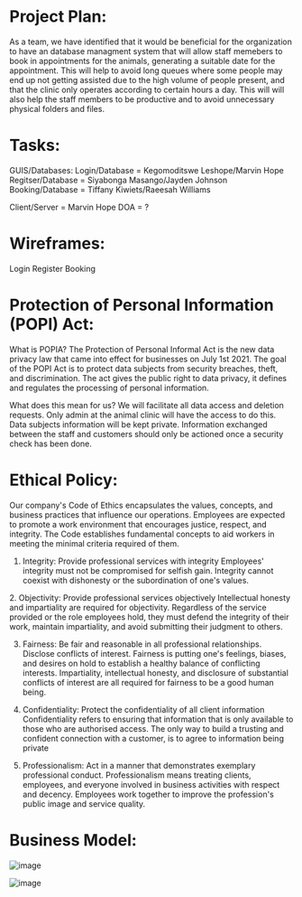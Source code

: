 Project Plan:
==============================
As a team, we have identified that it would be beneficial for the organization to have an database managment system that will allow staff memebers to book in appointments for the animals, generating a suitable date for the appointment. This will help to avoid long queues where some people may end up not getting assisted due to the high volume of people present, and that the clinic only operates according to certain hours a day. This will will also help the staff members to be productive and to avoid unnecessary physical folders and files. 

Tasks:
==============================
GUIS/Databases:
Login/Database = Kegomoditswe Leshope/Marvin Hope
Regitser/Database = Siyabonga Masango/Jayden Johnson
Booking/Database = Tiffany Kiwiets/Raeesah Williams

Client/Server = Marvin Hope
DOA = ?

Wireframes:
==============================
Login
Register
Booking

Protection of Personal Information (POPI) Act:
==============================
What is POPIA?
The Protection of Personal Informal Act is the new data privacy law that came into effect for businesses on July 1st 2021. 
The goal of the POPI Act is to protect data subjects from security breaches, theft, and discrimination. 
The act gives the public right to data privacy, it defines and regulates the processing of personal information. 

What does this mean for us?
We will facilitate all data access and deletion requests. 
Only admin at the animal clinic will have the access to do this. 
Data subjects information will be kept private. 
Information exchanged between the staff and customers should only be actioned once a security check has been done. 

Ethical Policy:
==============================
Our company's Code of Ethics encapsulates the values, concepts, and business practices that influence our operations. Employees are expected to promote a work environment that encourages justice, respect, and integrity. The Code establishes fundamental concepts to aid workers in meeting the minimal criteria required of them.

1. Integrity: Provide professional services with integrity 
Employees' integrity must not be compromised for selfish gain. Integrity cannot coexist with dishonesty or the subordination of one's values.

2. Objectivity: Provide professional services objectively
Intellectual honesty and impartiality are required for objectivity. Regardless of the service provided or the role employees hold, they must defend the integrity of their work, maintain impartiality, and avoid submitting their judgment to others.

3. Fairness: Be fair and reasonable in all professional relationships. Disclose conflicts of interest. 
Fairness is putting one's feelings, biases, and desires on hold to establish a healthy balance of conflicting interests. Impartiality, intellectual honesty, and disclosure of substantial conflicts of interest are all required for fairness to be a good human being.

4. Confidentiality: Protect the confidentiality of all client information
Confidentiality refers to ensuring that information that is only available to those who are authorised access. The only way to build a trusting and confident connection with a customer, is to agree to information being private

5. Professionalism: Act in a manner that demonstrates exemplary professional conduct.
Professionalism means treating clients, employees, and everyone involved in business activities with respect and decency. Employees work together to improve the profession's public image and service quality.

Business Model:
==============================
![image](https://user-images.githubusercontent.com/80388453/163677606-9fe166da-a7ee-4376-87ae-e055283b3820.png)

![image](https://user-images.githubusercontent.com/80388453/163677615-29e64ab5-327c-4f60-9ac7-04fc524ea4e5.png)





